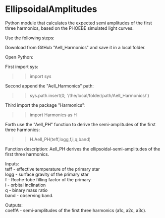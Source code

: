# EllipsoidalAmplitudes

Python module that calculates the expected semi amplitudes of the first three harmonics, based on the PHOEBE simulated light curves.

Use the following steps:

Download from GitHub "Aell_Harmonics" and save it in a local folder.

Open Python:

First import sys:
>> import sys

Second append the "Aell_Harmonics" path:
>> sys.path.insert(0, '/the/local/folder/path/Aell_Harmonics/')

Third import the package "Harmonics":
>> import Harmonics as H

Forth use the "Aell_PH" function to derive the semi-amplitudes of the first three harmonics:
>> H.Aell_PH(teff,logg,f,i,q,band)

Function description:
Aell_PH derives the ellipsoidal-semi-amplitudes of the first three harmonics.

Inputs:  
teff - effective temperature of the primary star  
logg - surface gravity of the primary star  
f - Roche-lobe filling factor of the primary  
i - orbital inclination  
q - binary mass ratio  
band - observing band.  

Outputs:  
coeffA - semi-amplitudes of the first three harmonics (a1c, a2c, a3c).



